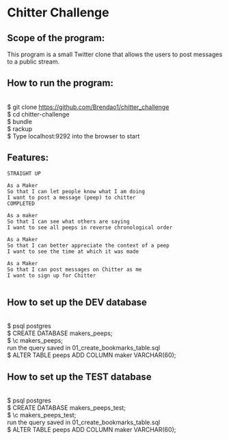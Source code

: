 Chitter Challenge
=================

Scope of the program:
-------

This program is a small Twitter clone that allows the users to post messages to a public stream.

How to run the program:
-------
<br>$ git clone https://github.com/Brendao1/chitter_challenge
<br>$ cd chitter-challenge
<br>$ bundle
<br>$ rackup
<br>$ Type localhost:9292 into the browser to start

Features:
-------

```
STRAIGHT UP

As a Maker
So that I can let people know what I am doing  
I want to post a message (peep) to chitter
COMPLETED

As a maker
So that I can see what others are saying  
I want to see all peeps in reverse chronological order

As a Maker
So that I can better appreciate the context of a peep
I want to see the time at which it was made

As a Maker
So that I can post messages on Chitter as me
I want to sign up for Chitter


```

## How to set up the DEV database
<br>$ psql postgres
<br>$ CREATE DATABASE makers_peeps;
<br>$ \c makers_peeps;
<br>run the query saved in 01_create_bookmarks_table.sql
<br>$ ALTER TABLE peeps ADD COLUMN maker VARCHAR(60);

## How to set up the TEST database
<br>$ psql postgres
<br>$ CREATE DATABASE makers_peeps_test;
<br>$ \c makers_peeps_test;
<br>run the query saved in 01_create_bookmarks_table.sql
<br>$ ALTER TABLE peeps ADD COLUMN maker VARCHAR(60);
